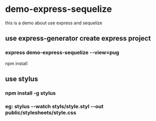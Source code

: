# demo-express-sequelize
this is a demo about use express and sequelize

## use express-generator create express project
### express demo-express-sequelize --view=pug
npm install

## use stylus
### npm install -g stylus
### eg: stylus --watch styls/style.styl --out public/stylesheets/style.css